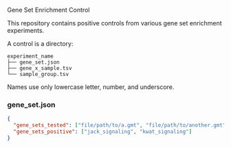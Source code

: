 Gene Set Enrichment Control

This repository contains positive controls from various gene set enrichment experiments.

A control is a directory:

```
experiment_name
├── gene_set.json
├── gene_x_sample.tsv
└── sample_group.tsv
```

Names use only lowercase letter, number, and underscore.

### gene_set.json

```json
{
  "gene_sets_tested": ["file/path/to/a.gmt", "file/path/to/another.gmt"],
  "gene_sets_positive": ["jack_signaling", "kwat_signaling"]
}
```
